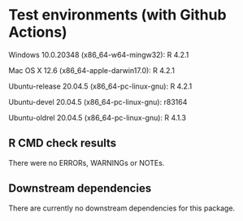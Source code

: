 # Test environments (with Github Actions)
Windows 10.0.20348 (x86_64-w64-mingw32): R 4.2.1

Mac OS X 12.6 (x86_64-apple-darwin17.0): R 4.2.1

Ubuntu-release 20.04.5 (x86_64-pc-linux-gnu): R 4.2.1 

Ubuntu-devel 20.04.5 (x86_64-pc-linux-gnu): r83164

Ubuntu-oldrel 20.04.5 (x86_64-pc-linux-gnu): R 4.1.3 

## R CMD check results
There were no ERRORs, WARNINGs or NOTEs.

## Downstream dependencies
There are currently no downstream dependencies for this package.
